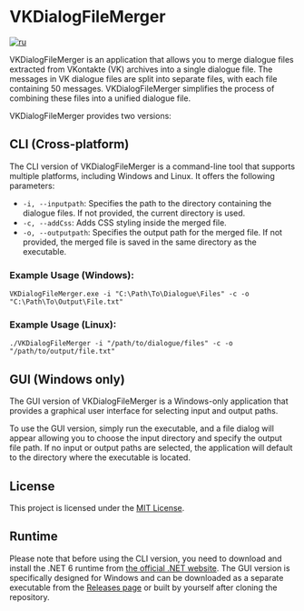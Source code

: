 # VKDialogFileMerger

[![ru](https://img.shields.io/badge/lang-ru-red.svg)](https://github.com/Andruxxa7/VKDialogFileMerger/blob/main/README.ru-ru.md)

VKDialogFileMerger is an application that allows you to merge dialogue files extracted from VKontakte (VK) archives into a single dialogue file. The messages in VK dialogue files are split into separate files, with each file containing 50 messages. VKDialogFileMerger simplifies the process of combining these files into a unified dialogue file.

VKDialogFileMerger provides two versions:

## CLI (Cross-platform)

The CLI version of VKDialogFileMerger is a command-line tool that supports multiple platforms, including Windows and Linux. It offers the following parameters:

- `-i, --inputpath`: Specifies the path to the directory containing the dialogue files. If not provided, the current directory is used.
- `-c, --addCss`: Adds CSS styling inside the merged file.
- `-o, --outputpath`: Specifies the output path for the merged file. If not provided, the merged file is saved in the same directory as the executable.

### Example Usage (Windows):

```
VKDialogFileMerger.exe -i "C:\Path\To\Dialogue\Files" -c -o "C:\Path\To\Output\File.txt"
```

### Example Usage (Linux):

```
./VKDialogFileMerger -i "/path/to/dialogue/files" -c -o "/path/to/output/file.txt"
```

## GUI (Windows only)

The GUI version of VKDialogFileMerger is a Windows-only application that provides a graphical user interface for selecting input and output paths.

To use the GUI version, simply run the executable, and a file dialog will appear allowing you to choose the input directory and specify the output file path. If no input or output paths are selected, the application will default to the directory where the executable is located.

## License

This project is licensed under the [MIT License](LICENSE).

## Runtime

Please note that before using the CLI version, you need to download and install the .NET 6 runtime from [the official .NET website](https://dotnet.microsoft.com/en-us/download/dotnet/6.0). The GUI version is specifically designed for Windows and can be downloaded as a separate executable from the [Releases page](https://github.com/Andruxxa7/VKDialogFileMerger/releases) or built by yourself after cloning the repository.